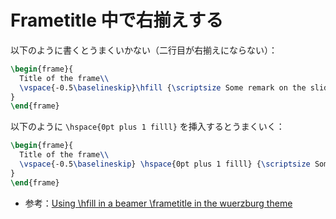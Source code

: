 # Frametitle 中で右揃えする

以下のように書くとうまくいかない（二行目が右揃えにならない）：

```LaTeX
\begin{frame}{
  Title of the frame\\
  \vspace{-0.5\baselineskip}\hfill {\scriptsize Some remark on the slide}
}
\end{frame}
```

以下のように `\hspace{0pt plus 1 filll}` を挿入するとうまくいく：

```LaTeX
\begin{frame}{
  Title of the frame\\
  \vspace{-0.5\baselineskip} \hspace{0pt plus 1 filll} {\scriptsize Some remark on the slide}
}
\end{frame}
```

- 参考：[Using \hfill in a beamer \frametitle in the wuerzburg theme](https://tex.stackexchange.com/a/118234)
